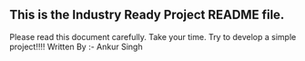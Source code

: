 ## This is the Industry Ready Project README file.
Please read this document carefully. Take your time. 
Try to develop a simple project!!!!
Written By :- Ankur Singh